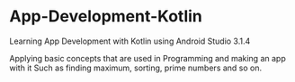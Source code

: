 # App-Development-Kotlin
Learning App Development with Kotlin using Android Studio 3.1.4

Applying basic concepts that are used in Programming and making an app with it
Such as finding maximum, sorting, prime numbers and so on.

